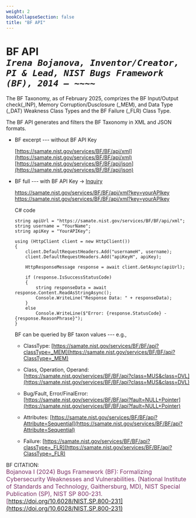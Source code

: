 ```yaml
---
weight: 2
bookCollapseSection: false
title: "BF API"
---
```


<!-- Google tag (gtag.js) -->
<script async src="https://www.googletagmanager.com/gtag/js?id=G-PJ364XPP9F"></script>
<script>
  window.dataLayer = window.dataLayer || [];
  function gtag(){dataLayer.push(arguments);}
  gtag('js', new Date());

  gtag('config', 'G-PJ364XPP9F');
</script>

# BF API <br/>_`Irena Bojanova, Inventor/Creator, PI & Lead, NIST Bugs Framework (BF), 2014 – ~~~~`_

The BF Taxonomy, as of February 2025, comprizes the BF Input/Output check(_INP), Memory Corruption/Dusclosure (_MEM), and Data Type (_DAT) Weakness Class Types and the BF Failure (_FLR) Class Type.

The BF API generates and filters the BF Taxonomy in XML and JSON formats.

- BF excerpt --- without BF API Key

  [https://samate.nist.gov/services/BF/BF/api/xml](https://samate.nist.gov/services/BF/BF/api/xml) </br>
  [https://samate.nist.gov/services/BF/BF/api/json](https://samate.nist.gov/services/BF/BF/api/json)

- BF full  --- with BF API Key &rarr; [Inquiry](https://forms.gle/SRZyva5Vn1i4dQQ2A)

  https://samate.nist.gov/services/BF/BF/api/xml?key=yourAPIkey </br>
  https://samate.nist.gov/services/BF/BF/api/xml?key=yourAPIkey

  C# code

      string apiUrl = "https://samate.nist.gov/services/BF/BF/api/xml";
      string username = "YourName";
      string apiKey = "YourAPIKey";

      using (HttpClient client = new HttpClient())
      {
          client.DefaultRequestHeaders.Add("usernameH", username);
          client.DefaultRequestHeaders.Add("apiKeyH", apiKey);

          HttpResponseMessage response = await client.GetAsync(apiUrl);

          if (response.IsSuccessStatusCode)
          {
              string responseData = await response.Content.ReadAsStringAsync();
              Console.WriteLine("Response Data: " + responseData);
          }
          else
              Console.WriteLine($"Error: {response.StatusCode} - {response.ReasonPhrase}");
      }

  BF can be queried by BF taxon values --- e.g., 

  - ClassType: [https://samate.nist.gov/services/BF/BF/api?classType=_MEM](https://samate.nist.gov/services/BF/BF/api?ClassType=_MEM) </br>

  - Class, Operation, Operand: [https://samate.nist.gov/services/BF/BF/api?class=MUS&class=DVL](https://samate.nist.gov/services/BF/BF/api?class=MUS&class=DVL) </br>

  - Bug/Fault, Error/FinalError: [https://samate.nist.gov/services/BF/BF/api?fault=NULL+Pointer](https://samate.nist.gov/services/BF/BF/api?fault=NULL+Pointer) </br>

  - Attributes: [https://samate.nist.gov/services/BF/BF/api?Attribute=Sequential](https://samate.nist.gov/services/BF/BF/api?Attribute=Sequential) </br>

  - Failure: [https://samate.nist.gov/services/BF/BF/api?classType=_FLR](https://samate.nist.gov/services/BF/BF/api?ClassType=_FLR) </br>

BF CITATION: <br/>
<l style="font-size: 16px; color: #7D3368"> Bojanova I (2024) Bugs Framework (BF): Formalizing Cybersecurity Weaknesses and Vulnerabilities. (National Institute of Standards and Technology, Gaithersburg, MD), NIST Special Publication (SP), NIST SP 800-231. [https://doi.org/10.6028/NIST.SP.800-231](https://doi.org/10.6028/NIST.SP.800-231)</l>  <br/>